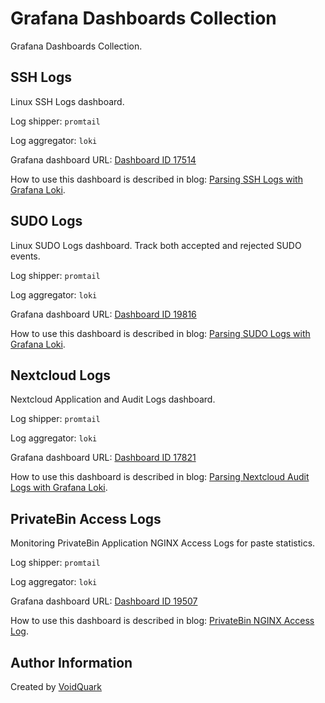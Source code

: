 # Grafana Dashboards Collection

Grafana Dashboards Collection.


## SSH Logs

Linux SSH Logs dashboard.

Log shipper: `promtail`

Log aggregator: `loki`

Grafana dashboard URL: [Dashboard ID 17514](https://grafana.com/grafana/dashboards/17514-ssh-logs/)

How to use this dashboard is described in blog: [Parsing SSH Logs with Grafana Loki](https://voidquark.com/parsing-ssh-logs-with-grafana-loki/).

## SUDO Logs

Linux SUDO Logs dashboard. Track both accepted and rejected SUDO events.

Log shipper: `promtail`

Log aggregator: `loki`

Grafana dashboard URL: [Dashboard ID 19816](https://grafana.com/grafana/dashboards/19816-sudo-logs-json-version/)

How to use this dashboard is described in blog: [Parsing SUDO Logs with Grafana Loki](https://voidquark.com/blog/parsing-sudo-logs-with-grafana-loki).

## Nextcloud Logs

Nextcloud Application and Audit Logs dashboard.

Log shipper: `promtail`

Log aggregator: `loki`

Grafana dashboard URL: [Dashboard ID 17821](https://grafana.com/grafana/dashboards/17821-nextcloud-log/)

How to use this dashboard is described in blog: [Parsing Nextcloud Audit Logs with Grafana Loki](https://voidquark.com/parsing-nextcloud-audit-logs-with-grafana-loki/).

## PrivateBin Access Logs

Monitoring PrivateBin Application NGINX Access Logs for paste statistics.

Log shipper: `promtail`

Log aggregator: `loki`

Grafana dashboard URL: [Dashboard ID 19507](https://grafana.com/grafana/dashboards/19507-privatebin-access-log/)

How to use this dashboard is described in blog: [PrivateBin NGINX Access Log](https://voidquark.com/privatebin-nginx-access-log-dashboard/).

## Author Information

Created by [VoidQuark](https://voidquark.com)
